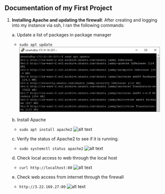 ## Documentation of my First Project

1. **Installing Apache and updating the firewall**: After creating and logging into my instance via ssh, I ran the following commands:

    a. Update a list of packages in package manager

   - `sudo apt update`
     ![step1](./projectPictures/step1_p1.JPG)

    b. Install Apache
   - `sudo apt install apache2`
     ![alt text](/dareyio-pbl/projectPictures/step2_p1.JPG)

    c. Verify the status of Apache2 to see if it is running.
   - `sudo systemctl status apache2`
   ![alt text](/dareyio-pbl/projectPictures/step3_p1.JPG)

   d. Check local access to web through the local host
   - `curl http://localhost:80`
   ![alt text](/dareyio-pbl/projectPictures/step4_p1.JPG)

   e. Check web access from internet through the firewall
   - `http://3.22.169.27:80`
   ![alt text](/dareyio-pbl/projectPictures/step5_p1.JPG)